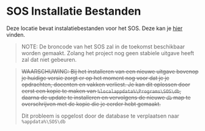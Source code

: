 # SOS Installatie Bestanden
Deze locatie bevat instalatiebestanden voor het SOS. Deze kan je [hier](https://IzKuipers/SchoolSystem-Release-Channel/releases) vinden.

> NOTE: De broncode van het SOS zal in de toekomst beschikbaar worden gemaakt. Zolang het project nog geen stabiele uitgave heeft zal dat niet gebeuren.

> ~~WAARSCHUWING: Bij het installeren van een nieuwe uitgave bovenop je huidige versie zorgt er op het moment nog voor dat je je opdrachten, docenten en vakken verliest.
> Je kan dit oplossen door eerst een kopie te maken van `%localappdata%\Programs\SOS\db`, daarna de update te installeren en vervolgens de nieuwe `db` map te overschrijven met de kopie die je eerder hebt gemaakt.~~
>
> Dit probleem is opgelost door de database te verplaatsen naar `%appdata%\SOS\db`
